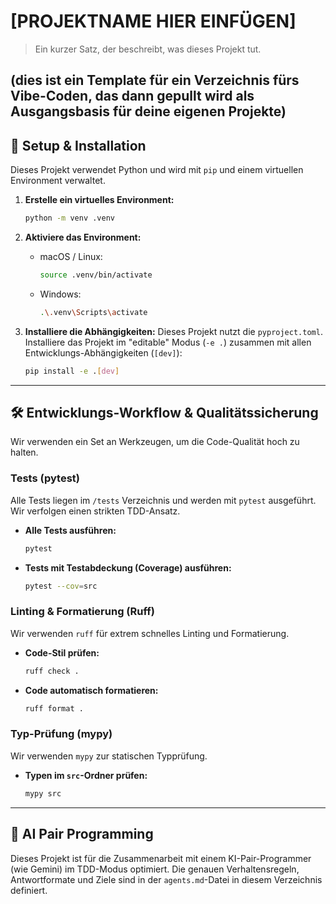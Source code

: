 # [PROJEKTNAME HIER EINFÜGEN]

> Ein kurzer Satz, der beschreibt, was dieses Projekt tut.

(dies ist ein Template für ein Verzeichnis fürs Vibe-Coden, das dann gepullt wird als Ausgangsbasis für deine eigenen Projekte)
---

## 🚀 Setup & Installation

Dieses Projekt verwendet Python und wird mit `pip` und einem virtuellen Environment verwaltet.

1.  **Erstelle ein virtuelles Environment:**
    ```bash
    python -m venv .venv
    ```

2.  **Aktiviere das Environment:**
    * macOS / Linux:
        ```bash
        source .venv/bin/activate
        ```
    * Windows:
        ```bash
        .\.venv\Scripts\activate
        ```

3.  **Installiere die Abhängigkeiten:**
    Dieses Projekt nutzt die `pyproject.toml`. Installiere das Projekt im "editable" Modus (`-e .`) zusammen mit allen Entwicklungs-Abhängigkeiten (`[dev]`):
    ```bash
    pip install -e .[dev]
    ```

---

## 🛠️ Entwicklungs-Workflow & Qualitätssicherung

Wir verwenden ein Set an Werkzeugen, um die Code-Qualität hoch zu halten.

### Tests (pytest)
Alle Tests liegen im `/tests` Verzeichnis und werden mit `pytest` ausgeführt. Wir verfolgen einen strikten TDD-Ansatz.

* **Alle Tests ausführen:**
    ```bash
    pytest
    ```
* **Tests mit Testabdeckung (Coverage) ausführen:**
    ```bash
    pytest --cov=src
    ```

### Linting & Formatierung (Ruff)
Wir verwenden `ruff` für extrem schnelles Linting und Formatierung.

* **Code-Stil prüfen:**
    ```bash
    ruff check .
    ```
* **Code automatisch formatieren:**
    ```bash
    ruff format .
    ```

### Typ-Prüfung (mypy)
Wir verwenden `mypy` zur statischen Typprüfung.

* **Typen im `src`-Ordner prüfen:**
    ```bash
    mypy src
    ```

---

## 🤖 AI Pair Programming

Dieses Projekt ist für die Zusammenarbeit mit einem KI-Pair-Programmer (wie Gemini) im TDD-Modus optimiert. Die genauen Verhaltensregeln, Antwortformate und Ziele sind in der `agents.md`-Datei in diesem Verzeichnis definiert.